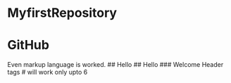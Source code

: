 # MyfirstRepository
<h1>GitHub</h1>
Even markup language is worked.
## Hello
## Hello
### Welcome
Header tags # will work only upto 6 
